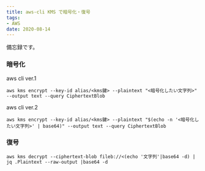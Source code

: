 ```yaml
---
title: aws-cli KMS で暗号化・復号
tags:
- AWS
date: 2020-08-14
---
```


備忘録です。

### 暗号化

aws cli ver.1

```
aws kms encrypt --key-id alias/<kms鍵> --plaintext "<暗号化したい文字列>" --output text --query CiphertextBlob
```

aws cli ver.2

```
aws kms encrypt --key-id alias/<kms鍵> --plaintext "$(echo -n '<暗号化したい文字列>' | base64)" --output text --query CiphertextBlob
```

### 復号

```
aws kms decrypt --ciphertext-blob fileb://<(echo '文字列'|base64 -d) | jq .Plaintext --raw-output |base64 -d
```
